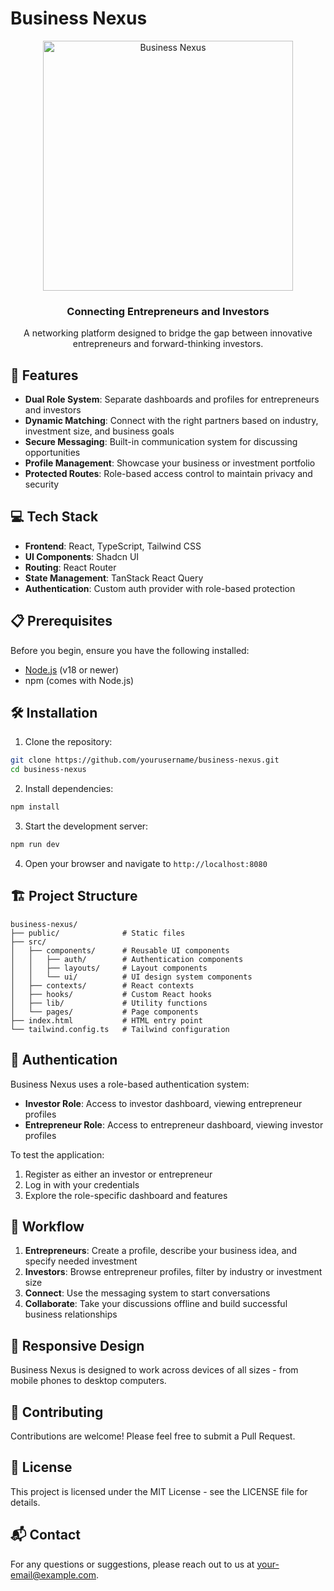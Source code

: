 
# Business Nexus

<div align="center">
  <img src="https://images.unsplash.com/photo-1521737852567-6949f3f9f2b5?ixlib=rb-4.0.3&ixid=M3wxMjA3fDB8MHxwaG90by1wYWdlfHx8fGVufDB8fHx8fA%3D%3D&auto=format&fit=crop&w=800&q=80" alt="Business Nexus" width="400"/>
  
  <h3>Connecting Entrepreneurs and Investors</h3>
  
  <p>A networking platform designed to bridge the gap between innovative entrepreneurs and forward-thinking investors.</p>
</div>

## 🚀 Features

- **Dual Role System**: Separate dashboards and profiles for entrepreneurs and investors
- **Dynamic Matching**: Connect with the right partners based on industry, investment size, and business goals
- **Secure Messaging**: Built-in communication system for discussing opportunities
- **Profile Management**: Showcase your business or investment portfolio
- **Protected Routes**: Role-based access control to maintain privacy and security

## 💻 Tech Stack

- **Frontend**: React, TypeScript, Tailwind CSS
- **UI Components**: Shadcn UI
- **Routing**: React Router
- **State Management**: TanStack React Query
- **Authentication**: Custom auth provider with role-based protection

## 📋 Prerequisites

Before you begin, ensure you have the following installed:
- [Node.js](https://nodejs.org/) (v18 or newer)
- npm (comes with Node.js)

## 🛠️ Installation

1. Clone the repository:
```sh
git clone https://github.com/yourusername/business-nexus.git
cd business-nexus
```

2. Install dependencies:
```sh
npm install
```

3. Start the development server:
```sh
npm run dev
```

4. Open your browser and navigate to `http://localhost:8080`

## 🏗️ Project Structure

```
business-nexus/
├── public/              # Static files
├── src/
│   ├── components/      # Reusable UI components
│   │   ├── auth/        # Authentication components
│   │   ├── layouts/     # Layout components
│   │   └── ui/          # UI design system components
│   ├── contexts/        # React contexts
│   ├── hooks/           # Custom React hooks
│   ├── lib/             # Utility functions
│   └── pages/           # Page components
├── index.html           # HTML entry point
└── tailwind.config.ts   # Tailwind configuration
```

## 🔐 Authentication

Business Nexus uses a role-based authentication system:

- **Investor Role**: Access to investor dashboard, viewing entrepreneur profiles
- **Entrepreneur Role**: Access to entrepreneur dashboard, viewing investor profiles

To test the application:
1. Register as either an investor or entrepreneur
2. Log in with your credentials
3. Explore the role-specific dashboard and features

## 🔄 Workflow

1. **Entrepreneurs**: Create a profile, describe your business idea, and specify needed investment
2. **Investors**: Browse entrepreneur profiles, filter by industry or investment size
3. **Connect**: Use the messaging system to start conversations
4. **Collaborate**: Take your discussions offline and build successful business relationships

## 📱 Responsive Design

Business Nexus is designed to work across devices of all sizes - from mobile phones to desktop computers.

## 🤝 Contributing

Contributions are welcome! Please feel free to submit a Pull Request.

## 📄 License

This project is licensed under the MIT License - see the LICENSE file for details.

## 📬 Contact

For any questions or suggestions, please reach out to us at [your-email@example.com](mailto:arishamumtaz340@gmail.com).

